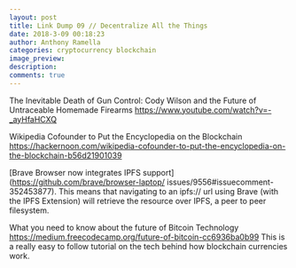 ```yaml
---
layout: post
title: Link Dump 09 // Decentralize All the Things
date: 2018-3-09 00:18:23
author: Anthony Ramella
categories: cryptocurrency blockchain
image_preview:
description:
comments: true
---
```

The Inevitable Death of Gun Control: Cody Wilson and the Future of Untraceable Homemade Firearms https://www.youtube.com/watch?v=-_ayHfaHCXQ

Wikipedia Cofounder to Put the Encyclopedia on the Blockchain  
https://hackernoon.com/wikipedia-cofounder-to-put-the-encyclopedia-on-the-blockchain-b56d21901039  

[Brave Browser now integrates IPFS support](https://github.com/brave/browser-laptop/  issues/9556#issuecomment-352453877). This means that navigating to an ipfs:// url using Brave (with the IPFS Extension) will retrieve the resource over IPFS, a peer to peer filesystem.  

What you need to know about the future of Bitcoin Technology  
https://medium.freecodecamp.org/future-of-bitcoin-cc6936ba0b99
This is a really easy to follow tutorial on the tech behind how blockchain currencies work.
